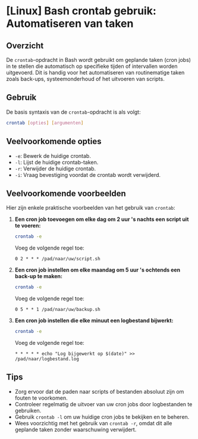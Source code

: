 # [Linux] Bash crontab gebruik: Automatiseren van taken

## Overzicht
De `crontab`-opdracht in Bash wordt gebruikt om geplande taken (cron jobs) in te stellen die automatisch op specifieke tijden of intervallen worden uitgevoerd. Dit is handig voor het automatiseren van routinematige taken zoals back-ups, systeemonderhoud of het uitvoeren van scripts.

## Gebruik
De basis syntaxis van de `crontab`-opdracht is als volgt:

```bash
crontab [opties] [argumenten]
```

## Veelvoorkomende opties
- `-e`: Bewerk de huidige crontab.
- `-l`: Lijst de huidige crontab-taken.
- `-r`: Verwijder de huidige crontab.
- `-i`: Vraag bevestiging voordat de crontab wordt verwijderd.

## Veelvoorkomende voorbeelden
Hier zijn enkele praktische voorbeelden van het gebruik van `crontab`:

1. **Een cron job toevoegen om elke dag om 2 uur 's nachts een script uit te voeren:**
   ```bash
   crontab -e
   ```
   Voeg de volgende regel toe:
   ```
   0 2 * * * /pad/naar/uw/script.sh
   ```

2. **Een cron job instellen om elke maandag om 5 uur 's ochtends een back-up te maken:**
   ```bash
   crontab -e
   ```
   Voeg de volgende regel toe:
   ```
   0 5 * * 1 /pad/naar/uw/backup.sh
   ```

3. **Een cron job instellen die elke minuut een logbestand bijwerkt:**
   ```bash
   crontab -e
   ```
   Voeg de volgende regel toe:
   ```
   * * * * * echo "Log bijgewerkt op $(date)" >> /pad/naar/logbestand.log
   ```

## Tips
- Zorg ervoor dat de paden naar scripts of bestanden absoluut zijn om fouten te voorkomen.
- Controleer regelmatig de uitvoer van uw cron jobs door logbestanden te gebruiken.
- Gebruik `crontab -l` om uw huidige cron jobs te bekijken en te beheren.
- Wees voorzichtig met het gebruik van `crontab -r`, omdat dit alle geplande taken zonder waarschuwing verwijdert.